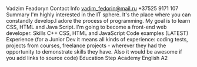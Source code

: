 Vadzim Feadoryn
Contact Info vadim_fedorin@mail.ru +37525 9171 107
Summary
I'm highly interested in the IT sphere. It's the place where you can constandly develop.I adore the process of programming. My goal is to learn CSS, HTML and Java
Script. I'm going to become a front-end web developer.
 Skills 
C++ CSS, HTML and JavaScript
Code examples (LATEST)
Experience (for a Junior Dev it means all kinds of experience: coding tests, projects from courses,
freelance projects - wherever they had the opportunity to demonstrate skills they have.
Also it would be awesome if you add links to source code)
Education 
Step Academy
English A2
